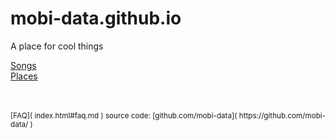 mobi-data.github.io
=====================

A place for cool things

[Songs]( songs/index.html )  
[Places]( places/index.html )  


<br>

<br>

<small>
[FAQ]( index.html#faq.md )  
source code: [github.com/mobi-data]( https://github.com/mobi-data/ )
</small>